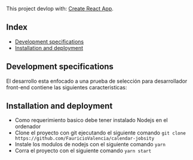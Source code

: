 This project devlop with: [Create React App](https://github.com/facebookincubator/create-react-app).

## Index

- [Development specifications](#development-specifications)
- [Installation and deployment](#installation-and-deployment)

## Development specifications

El desarrollo esta enfocado a una prueba de selección para desarrollador front-end contiene las siguientes caracteristicas:


## Installation and deployment

* Como requerimiento basico debe tener instalado Nodejs en el ordenador
* Clone el proyecto con git ejecutando el siguiente comando  `git clone https://github.com/FauricioValencia/calendar-jobsity`
* Instale los modulos de nodejs con el siguiente comando `yarn`
* Corra el proyecto con el siguiente comando `yarn start`
